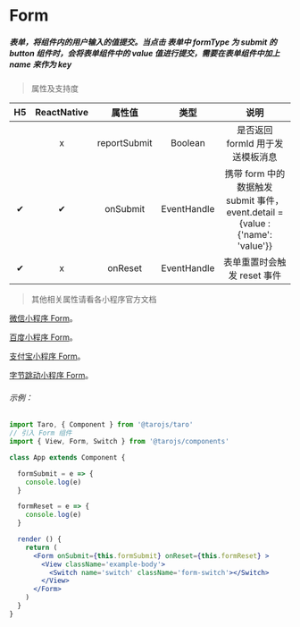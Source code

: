 # Form

##### 表单，将组件内的用户输入的值提交。当点击 表单中 formType 为 submit 的 button 组件时，会将表单组件中的 value 值进行提交，需要在表单组件中加上 name 来作为 key

> 属性及支持度

|  H5  | ReactNative |    属性值    |    类型     |                             说明                             |
| :--: | :---------: | :----------: | :---------: | :----------------------------------------------------------: |
|      |      x      | reportSubmit |   Boolean   |               是否返回 formId 用于发送模板消息               |
|  ✔   |      ✔      |   onSubmit   | EventHandle | 携带 form 中的数据触发 submit 事件，event.detail = {value : {'name': 'value'}} |
|  ✔   |      x      |   onReset    | EventHandle |                 表单重置时会触发 reset 事件                  |

> 其他相关属性请看各小程序官方文档

[微信小程序 Form](https://developers.weixin.qq.com/miniprogram/dev/component/form.html)。

[百度小程序 Form](https://smartprogram.baidu.com/docs/develop/component/formlist/#form)。

[支付宝小程序 Form](https://docs.alipay.com/mini/component/form)。

[字节跳动小程序 Form](https://developer.toutiao.com/docs/comp/form.html)。

###### 示例：

```jsx
import Taro, { Component } from '@tarojs/taro'
// 引入 Form 组件
import { View, Form, Switch } from '@tarojs/components'

class App extends Component {

  formSubmit = e => {
    console.log(e)
  }

  formReset = e => {
    console.log(e)
  }

  render () {
    return (
      <Form onSubmit={this.formSubmit} onReset={this.formReset} >
        <View className='example-body'>
          <Switch name='switch' className='form-switch'></Switch>
        </View>
      </Form>
    )
  }
}
```